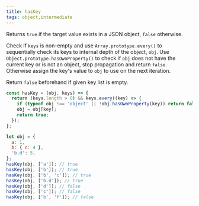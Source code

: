 ```yaml
---
title: hasKey
tags: object,intermediate
---
```


Returns `true` if the target value exists in a JSON object, `false` otherwise.

Check if `keys` is non-empty and use `Array.prototype.every()` to sequentially check its keys to internal depth of the object, `obj`. 
Use `Object.prototype.hasOwnProperty()` to check if `obj` does not have the current key or is not an object, stop propagation and return `false`.
Otherwise assign the key's value to `obj` to use on the next iteration.

Return `false` beforehand if given key list is empty.

```js
const hasKey = (obj, keys) => {
  return (keys.length > 0) && keys.every((key) => {
    if (typeof obj !== 'object' || !obj.hasOwnProperty(key)) return false;
    obj = obj[key];
    return true;
  });
};
```

```js
let obj = {
  a: 1,
  b: { c: 4 },
  'b.d': 5,
};
hasKey(obj, ['a']); // true
hasKey(obj, ['b']); // true
hasKey(obj, ['b', 'c']); // true
hasKey(obj, ['b.d']); // true
hasKey(obj, ['d']); // false
hasKey(obj, ['c']); // false
hasKey(obj, ['b', 'f']); // false
```
